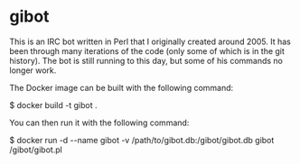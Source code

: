 # gibot

This is an IRC bot written in Perl that I originally created around 2005. It has been through many iterations
of the code (only some of which is in the git history). The bot is still running to this day, but some of his
commands no longer work.

The Docker image can be built with the following command:

$ docker build -t gibot .

You can then run it with the following command:

$ docker run -d --name gibot -v /path/to/gibot.db:/gibot/gibot.db gibot /gibot/gibot.pl
